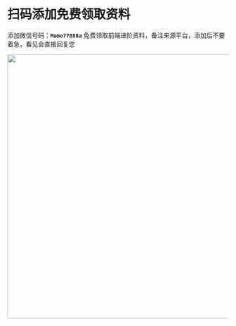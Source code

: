 <h1>扫码添加免费领取资料</h1>

添加微信号码：**`Momo77888a`** 免费领取前端进阶资料，备注来源平台，添加后不要着急，看见会直接回复您

<img width="600" src="https://github.com/user-attachments/assets/d517ac5e-e8a4-411f-b5a1-90606bfaf95b" />
